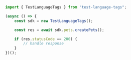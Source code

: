 <!-- Start SDK Example Usage -->
```typescript
import { TestLanguageTags } from "test-language-tags";

(async () => {
    const sdk = new TestLanguageTags();

    const res = await sdk.pets.createPets();

    if (res.statusCode == 200) {
        // handle response
    }
})();

```
<!-- End SDK Example Usage -->